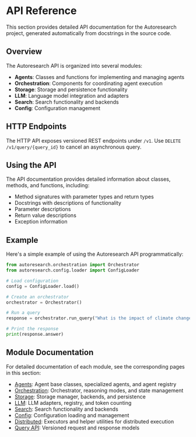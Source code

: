 # API Reference

This section provides detailed API documentation for the Autoresearch project, generated automatically from docstrings in the source code.

## Overview

The Autoresearch API is organized into several modules:

- **Agents**: Classes and functions for implementing and managing agents
- **Orchestration**: Components for coordinating agent execution
- **Storage**: Storage and persistence functionality
- **LLM**: Language model integration and adapters
- **Search**: Search functionality and backends
- **Config**: Configuration management

## HTTP Endpoints

The HTTP API exposes versioned REST endpoints under `/v1`.
Use `DELETE /v1/query/{query_id}` to cancel an asynchronous query.

## Using the API

The API documentation provides detailed information about classes, methods, and
functions, including:

- Method signatures with parameter types and return types
- Docstrings with descriptions of functionality
- Parameter descriptions
- Return value descriptions
- Exception information

## Example

Here's a simple example of using the Autoresearch API programmatically:

```python
from autoresearch.orchestration import Orchestrator
from autoresearch.config.loader import ConfigLoader

# Load configuration
config = ConfigLoader.load()

# Create an orchestrator
orchestrator = Orchestrator()

# Run a query
response = orchestrator.run_query("What is the impact of climate change on biodiversity?", config)

# Print the response
print(response.answer)
```

## Module Documentation

For detailed documentation of each module, see the corresponding pages in this section:

- [Agents](agents.md): Agent base classes, specialized agents, and agent registry
- [Orchestration](orchestration.md): Orchestrator, reasoning modes, and state management
- [Storage](storage.md): Storage manager, backends, and persistence
- [LLM](llm.md): LLM adapters, registry, and token counting
- [Search](search.md): Search functionality and backends
- [Config](config.md): Configuration loading and management
- [Distributed](distributed.md): Executors and helper utilities for distributed execution
- [Query API](query.md): Versioned request and response models

